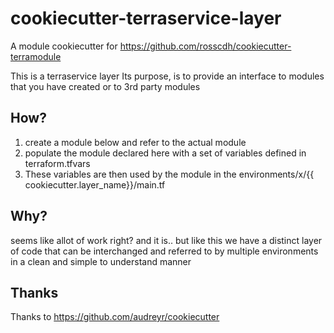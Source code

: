 # cookiecutter-terraservice-layer

A module cookiecutter for https://github.com/rosscdh/cookiecutter-terramodule

This is a terraservice layer
Its purpose, is to provide an interface to modules that you have created
or to 3rd party modules

## How?

1. create a module below and refer to the actual module
2. populate the module declared here with a set of variables defined in terraform.tfvars
3. These variables are then used by the module in the environments/x/{{ cookiecutter.layer_name}}/main.tf

## Why?

seems like allot of work right?
and it is.. but like this we have a distinct layer of code that can be interchanged and referred to by multiple environments
in a clean and simple to understand manner


## Thanks

Thanks to https://github.com/audreyr/cookiecutter
